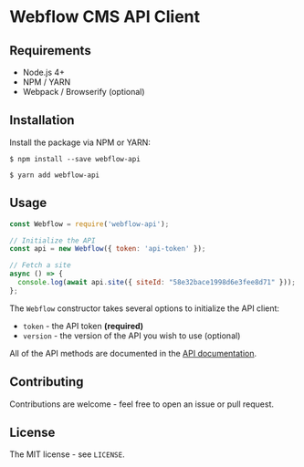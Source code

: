 # Webflow CMS API Client

## Requirements

* Node.js 4+
* NPM / YARN
* Webpack / Browserify (optional)

## Installation

Install the package via NPM or YARN:

```shell
$ npm install --save webflow-api

$ yarn add webflow-api
```

## Usage

```javascript
const Webflow = require('webflow-api');

// Initialize the API
const api = new Webflow({ token: 'api-token' });

// Fetch a site
async () => {
  console.log(await api.site({ siteId: "58e32bace1998d6e3fee8d71" }));
};
```

The `Webflow` constructor takes several options to initialize the API client:

* `token` - the API token **(required)**
* `version` - the version of the API you wish to use (optional)

All of the API methods are documented in the [API documentation](https://developers.webflow.com).

## Contributing

Contributions are welcome - feel free to open an issue or pull request.

## License

The MIT license - see `LICENSE`.
